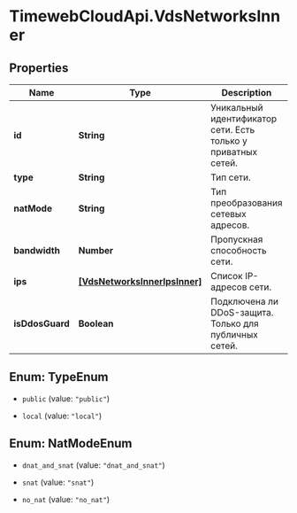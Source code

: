 # TimewebCloudApi.VdsNetworksInner

## Properties

Name | Type | Description | Notes
------------ | ------------- | ------------- | -------------
**id** | **String** | Уникальный идентификатор сети. Есть только у приватных сетей. | [optional] 
**type** | **String** | Тип сети. | 
**natMode** | **String** | Тип преобразования сетевых адресов. | [optional] 
**bandwidth** | **Number** | Пропускная способность сети. | [optional] 
**ips** | [**[VdsNetworksInnerIpsInner]**](VdsNetworksInnerIpsInner.md) | Список IP-адресов сети. | 
**isDdosGuard** | **Boolean** | Подключена ли DDoS-защита. Только для публичных сетей. | [optional] 



## Enum: TypeEnum


* `public` (value: `"public"`)

* `local` (value: `"local"`)





## Enum: NatModeEnum


* `dnat_and_snat` (value: `"dnat_and_snat"`)

* `snat` (value: `"snat"`)

* `no_nat` (value: `"no_nat"`)




